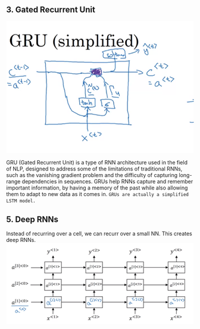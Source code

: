 
## 3. Gated Recurrent Unit
![Alt text](<Screenshot from 2023-10-19 20-51-19.png>)

GRU (Gated Recurrent Unit) is a type of RNN architecture used in the field of NLP, designed to address some of the limitations of traditional RNNs, such as the vanishing gradient problem and the difficulty of capturing long-range dependencies in sequences.
GRUs help RNNs capture and remember important information, by having a memory of the past while also allowing them to adapt to new data as it comes in. `GRUs are actually a simplified LSTM model.`


## 5. Deep RNNs
Instead of recurring over a cell, we can recurr over a small NN. This creates deep RNNs.
![Alt text](<Screenshot from 2023-10-20 20-00-00.png>)
